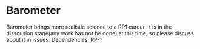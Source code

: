# Barometer
Barometer brings more realistic science to a RP1 career.
It is in the disscusion stage(any work has not be done) at this time, so please discuss about it in issues.
Dependencies:  RP-1
